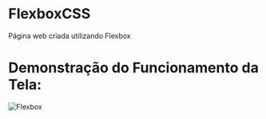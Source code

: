 # FlexboxCSS
Página web criada utilizando Flexbox









# Demonstração do Funcionamento da Tela:


![Flexbox](https://github.com/CarlosAlexFO/FlexboxCSS/blob/main/Flexblog1.gif)

